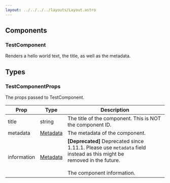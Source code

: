 ```yaml
---
layout: ../../../../layouts/Layout.astro
---
```


## Components

### TestComponent

Renders a hello world text, the title, as well as the metadata.

## Types

### TestComponentProps

The props passed to TestComponent.

| Prop | Type | Description |
| ---- | ---- | ----------- |
| title | string | The title of the component. This is NOT the component ID. |
| metadata | [Metadata](../../../types/helpers/types) | The metadata of the component. |
| information | [Metadata](../../../types/helpers/types) | **[Deprecated]** Deprecated since 1.11.1. Please use `metadata` field instead as this might be<br/>removed in the future.<br/><br/>The component information. |